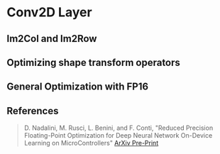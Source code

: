 # Conv2D Layer

## Im2Col and Im2Row

## Optimizing shape transform operators

## General Optimization with FP16

## References

> D. Nadalini, M. Rusci, L. Benini, and F. Conti, "Reduced Precision Floating-Point Optimization for Deep Neural Network On-Device Learning on MicroControllers" [ArXiv Pre-Print](https://arxiv.org/abs/2305.19167)